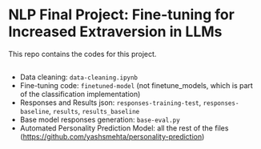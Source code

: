 
# NLP Final Project: Fine-tuning for Increased Extraversion in LLMs

This repo contains the codes for this project. 

## 

- Data cleaning: `data-cleaning.ipynb`
- Fine-tuning code: `finetuned-model` (not finetune_models, which is part of the classification implementation)
- Responses and Results json: `responses-training-test`, `responses-baseline`, `results`, `results_baseline`
- Base model responses generation:  `base-eval.py`
- Automated Personality Prediction Model: all the rest of the files (https://github.com/yashsmehta/personality-prediction)